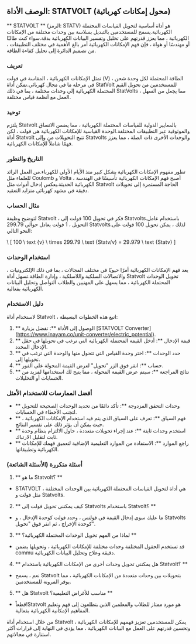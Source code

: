 ## الوصف الأداة: STATVOLT (محول إمكانات كهربائية)

** STATVOLT ** (الرمز: STATV) هو أداة أساسية لتحويل القياسات المحتملة الكهربائية.يسمح للمستخدمين بالتبديل بسلاسة بين وحدات مختلفة من الإمكانات الكهربائية ، مما يعزز قدرتهم على تحليل وتفسير البيانات الكهربائية بدقة.سواء كنت طالبًا أو مهندسًا أو هواة ، فإن فهم الإمكانات الكهربائية أمر بالغ الأهمية في مختلف التطبيقات ، من تصميم الدائرة إلى تحليل كفاءة الطاقة.

### تعريف
تمثل الإمكانات الكهربائية ، المقاسة في فولت (V) ، الطاقة المحتملة لكل وحدة شحن في مرحلة ما في مجال كهربائي.تمكن أداة StatVolt للمستخدمين من تحويل القيم المحتملة الكهربائية إلى وحدات مختلفة ، بما في ذلك StatVolts ، مما يجعل من السهل العمل مع أنظمة قياس مختلفة.

### توحيد
يلتزم Statvolt بالمعايير الدولية للقياسات المحتملة الكهربائية ، مما يضمن الاتساق والموثوقية عبر التطبيقات المختلفة.الوحدة القياسية للإمكانات الكهربائية هي فولت ، لكن أداة Statvolt تتيح التحويلات من وإلى Statvolts والوحدات الأخرى ذات الصلة ، مما يعزز فهمًا شاملاً للإمكانات الكهربائية.

### التاريخ والتطور
تطور مفهوم الإمكانات الكهربائية بشكل كبير منذ الأيام الأولى للكهرباء.من العمل الرائد للعلماء مثل Coulomb و Volta ، أصبح فهم الإمكانات الكهربائية تأسيسًا في الهندسة الكهربائية الحديثة.يعكس إدخال أدوات مثل Statvolt الحاجة المستمرة إلى تحويلات دقيقة في مشهد كهربائي متزايد التعقيد.

### مثال الحساب
لتوضيح وظيفة Statvolt ، فكر في تحويل 100 فولت إلى Statvolts.باستخدام عامل التحويل ، 1 فولت يعادل حوالي 299.79 Statvolts.لذلك ، يمكن تحويل 100 فولت على النحو التالي:

\ [
100 \ text {v} \ times 299.79 \ text {Statv/v} = 29،979 \ text {Statv}
\]

### استخدام الوحدات
يعد فهم الإمكانات الكهربائية أمرًا حيويًا في مختلف المجالات ، بما في ذلك الإلكترونيات ، والاتصالات السلكية واللاسلكية ، وإدارة الطاقة.تسهل أداة Statvolt تحويل الوحدات المحتملة الكهربائية ، مما يسهل على المهنيين والطلاب التواصل وتحليل البيانات الكهربائية بفعالية.

### دليل الاستخدام
لاستخدام أداة Statvolt ، اتبع هذه الخطوات البسيطة:
1. ** الوصول إلى الأداة **: تفضل بزيارة [STATVOLT Converter] (https://www.inayam.co/unit-converter/electric_potential).
2. ** قيمة الإدخال **: أدخل القيمة المحتملة الكهربائية التي ترغب في تحويلها في حقل الإدخال المحدد.
3. ** حدد الوحدات **: اختر وحدة القياس التي تتحول منها والوحدة التي ترغب في تحويلها إلى.
4. ** حساب **: انقر فوق الزر "تحويل" لعرض القيمة المحولة على الفور.
5. ** نتائج المراجعة **: سيتم عرض القيمة المحولة ، مما يتيح لك استخدامها لمزيد من الحسابات أو التحليلات.

### أفضل الممارسات للاستخدام الأمثل
- ** وحدات التحقق المزدوجة **: تأكد دائمًا من تحديد الوحدات الصحيحة للتحويل لتجنب الأخطاء في الحسابات.
- ** فهم السياق **: تعرف على السياق الذي يتم فيه استخدام الإمكانات الكهربائية ، حيث يمكن أن يؤثر ذلك على تفسير النتائج.
- ** استخدم وحدات ثابتة **: عند إجراء تحويلات متعددة ، حاول الالتزام بنظام وحدة ثابت لتقليل الارتباك.
- ** راجع الموارد **: الاستفادة من الموارد التعليمية الإضافية لتعميق فهمك للإمكانات الكهربائية وتطبيقاتها.

### أسئلة متكررة (الأسئلة الشائعة)

1. ** ما هو Statvolt؟ **
- STATVOLT هي أداة لتحويل القياسات المحتملة الكهربائية بين الوحدات المختلفة ، مثل فولت و Statvolts.

2. ** كيف يمكنني تحويل فولت إلى Statvolts باستخدام Statvolt؟ **
- ما عليك سوى إدخال القيمة في فولتس ، وحدد فولت كوحدة الإدخال ، و Statvolts كوحدة الإخراج ، ثم انقر فوق "تحويل".

3. ** لماذا من المهم تحويل الوحدات المحتملة الكهربائية؟ **
- قد تستخدم الحقول المختلفة وحدات مختلفة للإمكانات الكهربائية ، وتحويلها يضمن commu دقيقة وعلاج وتحليل البيانات الكهربائية.

4. ** هل يمكنني تحويل وحدات أخرى من الإمكانات الكهربائية باستخدام Statvolt؟ **
- نعم ، يسمح Statvolt بتحويلات بين وحدات متعددة من الإمكانات الكهربائية ، مما يوفر المرونة للمستخدمين.

5. ** هل Statvolt مناسب للأغراض التعليمية؟ **
- قطعاً!Statvolt هو مورد ممتاز للطلاب والمعلمين الذين يتطلعون إلى فهم وتعليم المفاهيم الإمكانية الكهربائية بفعالية.

من خلال استخدام أداة Statvolt ، يمكن للمستخدمين تعزيز فهمهم للإمكانات الكهربائية وتحسين قدرتهم على العمل مع البيانات الكهربائية ، مما يؤدي في النهاية إلى قرارات أكثر استنارة في مجالاتهم.